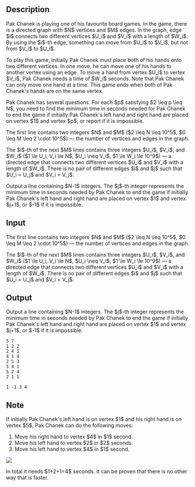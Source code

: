 ## Description

<div><p>Pak Chanek is playing one of his favourite board games. In the game, there is a directed graph with $N$ vertices and $M$ edges. In the graph, edge $i$ connects two different vertices $U_i$ and $V_i$ with a length of $W_i$. By using the $i$-th edge, something can move from $U_i$ to $V_i$, but not from $V_i$ to $U_i$.</p><p>To play this game, initially Pak Chanek must place both of his hands onto two different vertices. In one move, he can move one of his hands to another vertex using an edge. To move a hand from vertex $U_i$ to vertex $V_i$, Pak Chanek needs a time of $W_i$ seconds. Note that Pak Chanek can only move one hand at a time. This game ends when both of Pak Chanek's hands are on the same vertex.</p><p>Pak Chanek has several questions. For each $p$ satisfying $2 \leq p \leq N$, you need to find the minimum time in seconds needed for Pak Chanek to end the game if initially Pak Chanek's left hand and right hand are placed on vertex $1$ and vertex $p$, or report if it is impossible.</p></div><div class="input-specification"><p>The first line contains two integers $N$ and $M$ ($2 \leq N \leq 10^5$, $0 \leq M \leq 2 \cdot 10^5$) — the number of vertices and edges in the graph.</p><p>The $i$-th of the next $M$ lines contains three integers $U_i$, $V_i$, and $W_i$ ($1 \le U_i, V_i \le N$, $U_i \neq V_i$, $1 \le W_i \le 10^9$) — a directed edge that connects two different vertices $U_i$ and $V_i$ with a length of $W_i$. There is no pair of different edges $i$ and $j$ such that $U_i = U_j$ and $V_i = V_j$.</p></div><div class="output-specification"><p>Output a line containing $N-1$ integers. The $j$-th integer represents the minimum time in seconds needed by Pak Chanek to end the game if initially Pak Chanek's left hand and right hand are placed on vertex $1$ and vertex $j+1$, or $-1$ if it is impossible.</p></div>

## Input

<p>The first line contains two integers $N$ and $M$ ($2 \leq N \leq 10^5$, $0 \leq M \leq 2 \cdot 10^5$) — the number of vertices and edges in the graph.</p><p>The $i$-th of the next $M$ lines contains three integers $U_i$, $V_i$, and $W_i$ ($1 \le U_i, V_i \le N$, $U_i \neq V_i$, $1 \le W_i \le 10^9$) — a directed edge that connects two different vertices $U_i$ and $V_i$ with a length of $W_i$. There is no pair of different edges $i$ and $j$ such that $U_i = U_j$ and $V_i = V_j$.</p>

## Output

<p>Output a line containing $N-1$ integers. The $j$-th integer represents the minimum time in seconds needed by Pak Chanek to end the game if initially Pak Chanek's left hand and right hand are placed on vertex $1$ and vertex $j+1$, or $-1$ if it is impossible.</p>





```input1
5 7
1 2 2
2 4 1
4 1 4
2 5 3
5 4 1
5 2 4
2 1 1
```




```output1
1 -1 3 4
```



## Note

<p>If initially Pak Chanek's left hand is on vertex $1$ and his right hand is on vertex $5$, Pak Chanek can do the following moves: </p><ol> <li> Move his right hand to vertex $4$ in $1$ second. </li><li> Move his left hand to vertex $2$ in $2$ seconds. </li><li> Move his left hand to vertex $4$ in $1$ second. </li></ol><p><img class="tex-graphics" src="file://cCLh4rxl.png" style="max-width: 100.0%;max-height: 100.0%;"></p><p>In total it needs $1+2+1=4$ seconds. It can be proven that there is no other way that is faster.</p>
